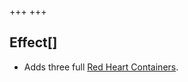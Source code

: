 +++
+++

Effect[]
--------


* Adds three full [Red Heart Containers](/wiki/Red_Heart_Container "Red Heart Container").


